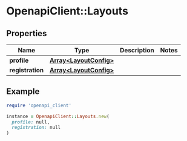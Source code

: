 # OpenapiClient::Layouts

## Properties

| Name | Type | Description | Notes |
| ---- | ---- | ----------- | ----- |
| **profile** | [**Array&lt;LayoutConfig&gt;**](LayoutConfig.md) |  |  |
| **registration** | [**Array&lt;LayoutConfig&gt;**](LayoutConfig.md) |  |  |

## Example

```ruby
require 'openapi_client'

instance = OpenapiClient::Layouts.new(
  profile: null,
  registration: null
)
```

